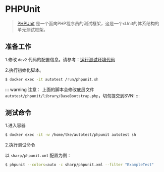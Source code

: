 # PHPUnit

> [PHPUnit](https://phpunit.de/) 是一个面向PHP程序员的测试框架，这是一个xUnit的体系结构的单元测试框架。

## 准备工作

1.修改 `dev2` 代码的配置信息。请参考：[运行测试环境代码](/view/live)

2.执行初始化脚本。

```sh
$ docker exec -it autotest /run/phpunit.sh
```
::: warning 注意：
上面的脚本会修改底层文件 `autotest/phpunit/library/BaseBootstrap.php`，切勿提交到SVN!
:::

## 测试命令

1.进入容器
```sh
$ docker exec -it -w /home/tke/autotest/phpunit autotest sh
```

2.执行测试命令

以 `sharp/phpunit.xml` 配置为例：
```sh
$ phpunit --colors=auto -c sharp/phpunit.xml --filter "ExampleTest"
```